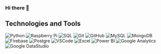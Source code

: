 ### Hi there 👋

<!--
**joselinosantosds/joselinosantosds** is a ✨ _special_ ✨ repository because its `README.md` (this file) appears on your GitHub profile.

Here are some ideas to get you started:

- 🔭 I’m currently working on ...
- 🌱 I’m currently learning ...
- 👯 I’m looking to collaborate on ...
- 🤔 I’m looking for help with ...
- 💬 Ask me about ...
- 📫 How to reach me: ...
- 😄 Pronouns: ...
- ⚡ Fun fact: ...
-->

## Technologies and Tools<br>
![Python](https://img.shields.io/badge/-Python-ffd343?style=flat-square&logo=python&logoColor=white)
![Raspberry Pi](https://img.shields.io/badge/-RaspberryPi-c51d4a?style=flat-square&logo=raspberry-pi)
![SQL](https://img.shields.io/badge/-SQL-000000?style=flat-square&logo=sql)
![Git](https://img.shields.io/badge/-Git-black?style=flat-square&logo=git)
![GitHub](https://img.shields.io/badge/-GitHub-181717?style=flat-square&logo=github)
![MySQL](https://img.shields.io/badge/-MySQL-4479A1?style=flat-square&logo=mysql&logoColor=white)
![MongoDB](https://img.shields.io/badge/-MongoDB-black?style=flat-square&logo=mongodb)
![Firebase](https://img.shields.io/badge/Firebase-FFCA28?style=flat-square&logo=firebase&logoColor=white)
![Postgre](https://img.shields.io/badge/Postgre-326690?style=flat-square&logo=postgresql&logoColor=white)
![VSCode](https://img.shields.io/badge/-VSCode-007ACC?style=flat-square&logo=visual-studio-code&logoColor=white)
![Excel](https://img.shields.io/badge/-Excel-107c41?style=flat-square&logo=excel&logoColor=white)
![Power BI](https://img.shields.io/badge/-PowerBI-f2c811?style=flat-square&logo=power-bi&logoColor=white)
![Google Analytics](https://img.shields.io/badge/-GoogleAnalytics-f2a600?style=flat-square&logo=google-analytics&logoColor=white)
![Google DataStudio](https://img.shields.io/badge/-GoogleDataStudio-1a73e8?style=flat-square&logo=google-ds&logoColor=white)
